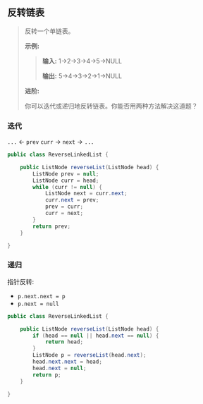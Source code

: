 ## 反转链表

> 反转一个单链表。
>
> **示例:**
>
>> **输入:** 1->2->3->4->5->NULL
>>
>> **输出:** 5->4->3->2->1->NULL
>
> **进阶:**
>
> 你可以迭代或递归地反转链表。你能否用两种方法解决这道题？

### 迭代

`...` &lt;- `prev` `curr` -&gt; `next` -&gt; `...`

```java
public class ReverseLinkedList {

    public ListNode reverseList(ListNode head) {
        ListNode prev = null;
        ListNode curr = head;
        while (curr != null) {
            ListNode next = curr.next;
            curr.next = prev;
            prev = curr;
            curr = next;
        }
        return prev;
    }

}
```

### 递归

指针反转:

* `p.next.next = p`
* `p.next = null`

```java
public class ReverseLinkedList {

    public ListNode reverseList(ListNode head) {
        if (head == null || head.next == null) {
            return head;
        }
        ListNode p = reverseList(head.next);
        head.next.next = head;
        head.next = null;
        return p;
    }

}
```
